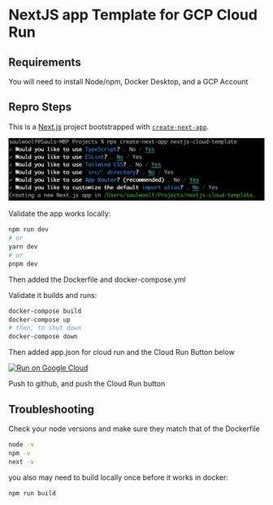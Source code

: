 # NextJS app Template for GCP Cloud Run

## Requirements
You will need to install Node/npm, Docker Desktop, and a GCP Account

## Repro Steps

This is a [Next.js](https://nextjs.org/) project bootstrapped with [`create-next-app`](https://github.com/vercel/next.js/tree/canary/packages/create-next-app).

![InstallNextJS.png](docs/InstallNextJS.png)

Validate the app works locally: 
```bash
npm run dev
# or
yarn dev
# or
pnpm dev
```

Then added the Dockerfile and docker-compose.yml

Validate it builds and runs:
```bash
docker-compose build
docker-compose up
# then, to shut down
docker-compose down
```

Then added app.json for cloud run and the Cloud Run Button below

[![Run on Google Cloud](https://deploy.cloud.run/button.svg)](https://deploy.cloud.run)

Push to github, and push the Cloud Run button

## Troubleshooting

Check your node versions and make sure they match that of the Dockerfile
```bash
node -v
npm -v
next -v
```

you also may need to build locally once before it works in docker:
```bash
npm run build
```